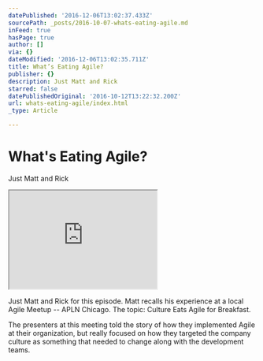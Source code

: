```yaml
---
datePublished: '2016-12-06T13:02:37.433Z'
sourcePath: _posts/2016-10-07-whats-eating-agile.md
inFeed: true
hasPage: true
author: []
via: {}
dateModified: '2016-12-06T13:02:35.711Z'
title: What’s Eating Agile?
publisher: {}
description: Just Matt and Rick
starred: false
datePublishedOriginal: '2016-10-12T13:22:32.200Z'
url: whats-eating-agile/index.html
_type: Article

---
```

# What's Eating Agile?

Just Matt and Rick

<iframe src="https://the-grid.github.io/ed-userhtml/?g=eJxlkN1qwzAMhV_FGHaZyi0LrKPpqwz_qI2obAXbIcuefk7LbrI7ne-Io4MudMs2oip1ZRy0kxwwf6okCbUq2Q8aYKyR-25iu2I-MLmypoOXCBgdBsCJigQECvBuTh_ns4ER6T5WOBkDC4U6Qt8bqCNGhFJtCjaHLlIisHNth74rJGn-HF2yxLBieTrbxc2ZMrLYsI1JvmxoiVQ2FSijryQJnPWPpcU22nnrR4SaZwStXlUGfTTmTatnmz9RfBZmSvdBJ9FKWWZZbjNzMxCTWtA9qO5plJ89kn87ZUeuF3j9-foLL6qFgw" height="200" style=""></iframe>

Just Matt and Rick for this episode. Matt recalls his experience at a local Agile Meetup -- APLN Chicago. The topic: Culture Eats Agile for Breakfast.

The presenters at this meeting told the story of how they implemented Agile at their organization, but really focused on how they targeted the company culture as something that needed to change along with the development teams.